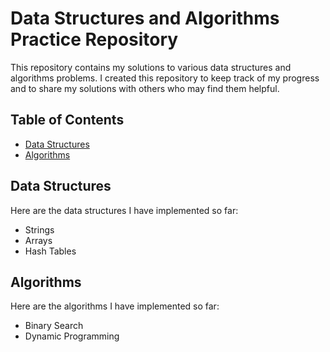 # Data Structures and Algorithms Practice Repository

This repository contains my solutions to various data structures and algorithms problems. I created this repository to keep track of my progress and to share my solutions with others who may find them helpful.

## Table of Contents

- [Data Structures](#data-structures)
- [Algorithms](#algorithms)

## Data Structures

Here are the data structures I have implemented so far:

- Strings
- Arrays
- Hash Tables

## Algorithms

Here are the algorithms I have implemented so far:

- Binary Search
- Dynamic Programming


